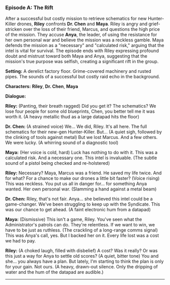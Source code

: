 ### **Episode A: The Rift**

After a successful but costly mission to retrieve schematics for new Hunter-Killer drones, **Riley** confronts **Dr. Chen** and **Maya**. Riley is angry and grief-stricken over the loss of their friend, Marcus, and questions the high price of the mission. They accuse **Anya**, the leader, of using the resistance for her own personal war and believe the mission was a reckless gamble. Maya defends the mission as a "necessary" and "calculated risk," arguing that the intel is vital for survival. The episode ends with Riley expressing profound doubt and mistrust toward both Maya and Anya, suggesting that the mission's true purpose was selfish, creating a significant rift in the group.

**Setting:** A derelict factory floor. Grime-covered machinery and rusted pipes. The sounds of a successful but costly raid echo in the background.

**Characters:** **Riley**, **Dr. Chen**, **Maya**

**Dialogue:**

**Riley:** (Panting, their breath ragged) Did you get it? The schematics? We lose four people for some old blueprints, Chen, you better tell me it was worth it. (A heavy metallic thud as a large datapad hits the floor)

**Dr. Chen:** (A strained voice) We... We did, Riley. It's all here. The full schematics for their new-gen Hunter-Killer. But... (A quiet sigh, followed by the clinking of tools against metal) But we lost Marcus. And a few others. We were lucky. (A whirring sound of a diagnostic tool)

**Maya:** (Her voice is cold, hard) Luck has nothing to do with it. This was a calculated risk. And a necessary one. This intel is invaluable. (The subtle sound of a pistol being checked and re-holstered)

**Riley:** Necessary? Maya, Marcus was a friend. He saved my life twice. And for what? For a chance to make our drones a little bit faster? (Voice rising) This was reckless. You put us all in danger for... for something Anya wanted. Her own personal war. (Slamming a hand against a metal beam)

**Dr. Chen:** Riley, that's not fair. Anya... she believed this intel could be a game-changer. We've been struggling to keep up with the Syndicate. This was our chance to get ahead. (A faint electronic hum from a datapad)

**Maya:** (Dismissive) This isn't a game, Riley. You've seen what the Administrator's patrols can do. They're relentless. If we want to win, we have to be just as ruthless. (The crackling of a long-range comms signal) This was Anya's call, yes. But I backed her on it. Every life lost was a cost we had to pay.

**Riley:** (A choked laugh, filled with disbelief) A cost? Was it really? Or was this just a way for Anya to settle old scores? (A quiet, bitter tone) You and she... you always have a plan. But lately, I'm starting to think the plan is only for your gain. Not ours. (A heavy, drawn-out silence. Only the dripping of water and the hum of the datapad are audible.)

---

